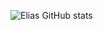 ![Elias GitHub stats](https://github-readme-stats.vercel.app/api?username=Elias-Vidal&show_icons=true&theme=transparent)
